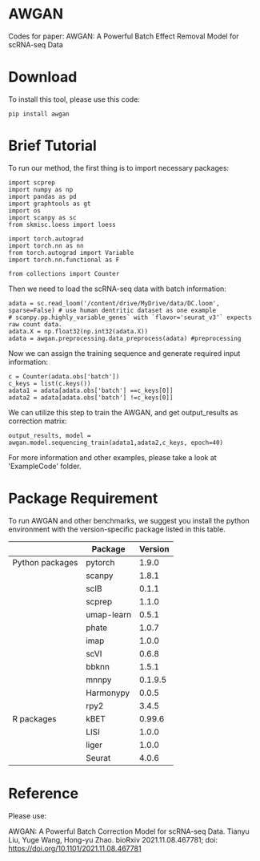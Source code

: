# AWGAN
Codes for paper: AWGAN: A Powerful Batch Effect Removal Model for scRNA-seq Data

# Download
To install this tool, please use this code:
```
pip install awgan
```
# Brief Tutorial

To run our method, the first thing is to import necessary packages:
```
import scprep
import numpy as np
import pandas as pd
import graphtools as gt
import os
import scanpy as sc
from skmisc.loess import loess

import torch.autograd
import torch.nn as nn
from torch.autograd import Variable
import torch.nn.functional as F  

from collections import Counter
```
Then we need to load the scRNA-seq data with batch information:
```
adata = sc.read_loom('/content/drive/MyDrive/data/DC.loom', sparse=False) # use human dentritic dataset as one example
# scanpy.pp.highly_variable_genes` with `flavor='seurat_v3'` expects raw count data.
adata.X = np.float32(np.int32(adata.X))
adata = awgan.preprocessing.data_preprocess(adata) #preprocessing
```
Now we can assign the training sequence and generate required input information:
```
c = Counter(adata.obs['batch'])
c_keys = list(c.keys())
adata1 = adata[adata.obs['batch'] ==c_keys[0]]
adata2 = adata[adata.obs['batch'] !=c_keys[0]]
```
We can utilize this step to train the AWGAN, and get output_results as correction matrix:
```
output_results, model = awgan.model.sequencing_train(adata1,adata2,c_keys, epoch=40)
```
For more information and other examples, please take a look at 'ExampleCode' folder.


# Package Requirement

To run AWGAN and other benchmarks, we suggest you install the python environment with the version-specific package listed in this table. 

|                 | Package    | Version |
|-----------------|------------|---------|
| Python packages | pytorch    | 1.9.0   |
|                 | scanpy     | 1.8.1   |
|                 | scIB       | 0.1.1   |
|                 | scprep     | 1.1.0   |
|                 | umap-learn | 0.5.1   |
|                 | phate      | 1.0.7   |
|                 | imap       | 1.0.0   |
|                 | scVI       | 0.6.8   |
|                 | bbknn      | 1.5.1   |
|                 | mnnpy      | 0.1.9.5 |
|                 | Harmonypy  | 0.0.5   |
|                 | rpy2       | 3.4.5   |
| R packages      | kBET       | 0.99.6  |
|                 | LISI       | 1.0.0   |
|                 | liger      | 1.0.0   |
|                 | Seurat     | 4.0.6   |

# Reference
Please use:

AWGAN: A Powerful Batch Correction Model for scRNA-seq Data.
Tianyu Liu, Yuge Wang, Hong-yu Zhao. bioRxiv 2021.11.08.467781; doi: https://doi.org/10.1101/2021.11.08.467781
